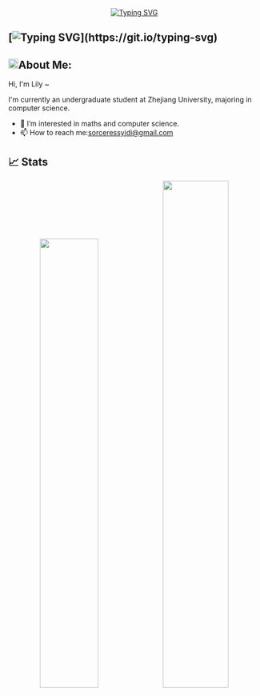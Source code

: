 <div align="center">
<a href="https://git.io/typing-svg"><img src="https://readme-typing-svg.herokuapp.com?font=Fira+Code&weight=600&size=35&pause=1000&color=000000&width=650&height=80&lines=Hello%F0%9F%91%8B%2C+I'm+Thorin+%F0%9F%8E%AF%EF%B8%8F%F0%9F%9A%80%EF%B8%8F" alt="Typing SVG" /></a>
</div>

## [![Typing SVG](https://readme-typing-svg.demolab.com?font=Fira+Code&pause=1000&width=435&lines=Hi+++I++++am++++Lily!)](https://git.io/typing-svg)
## <img src="https://media.giphy.com/media/WUlplcMpOCEmTGBtBW/giphy.gif" width="20">**About Me:**

Hi, I'm Lily ~ 

I'm currently an undergraduate student at Zhejiang University, majoring in computer science.

- 👀 I’m interested in maths and computer science.
- 📫 How to reach me:sorceressyidi@gmail.com

## 📈 Stats

<p align="center"> 
  <img width="48%" src="https://github-readme-stats.vercel.app/api?username=sorceressyidi&show_icons=true&theme=tokyonight" />
  <img width="51%" src="https://github-readme-streak-stats.herokuapp.com/?user=sorceressyidi&theme=tokyonight" />
</p>
